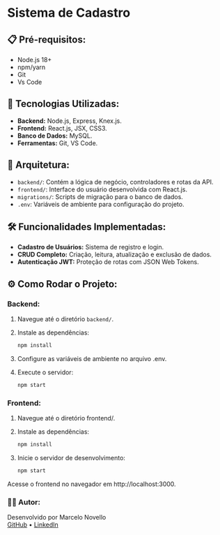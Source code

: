 # Sistema de Cadastro 

## 📋 Pré-requisitos:
- Node.js 18+
- npm/yarn
- Git
- Vs Code

## 🚀 Tecnologias Utilizadas:

- **Backend:** Node.js, Express, Knex.js.
- **Frontend:** React.js, JSX, CSS3.
- **Banco de Dados:** MySQL.
- **Ferramentas:** Git, VS Code.

## 📁 Arquitetura:

- `backend/`: Contém a lógica de negócio, controladores e rotas da API.
- `frontend/`: Interface do usuário desenvolvida com React.js.
- `migrations/`: Scripts de migração para o banco de dados.
- `.env`: Variáveis de ambiente para configuração do projeto.

## 🛠️ Funcionalidades Implementadas:

- **Cadastro de Usuários:** Sistema de registro e login.
- **CRUD Completo:** Criação, leitura, atualização e exclusão de dados.
- **Autenticação JWT:** Proteção de rotas com JSON Web Tokens.

## ⚙️ Como Rodar o Projeto:

### Backend:

1. Navegue até o diretório `backend/`.
2. Instale as dependências:

   ```bash
   npm install

3. Configure as variáveis de ambiente no arquivo .env.
4. Execute o servidor:

   ```bash
   npm start

### Frontend:
1. Navegue até o diretório frontend/.
2. Instale as dependências:

   ```bash
   npm install

3. Inicie o servidor de desenvolvimento:

   ```bash
   npm start

Acesse o frontend no navegador em http://localhost:3000.

### 👨‍💻 Autor:
Desenvolvido por Marcelo Novello<br>
[GitHub](https://github.com/marcelonovello) •
[LinkedIn](https://linkedin.com/in/marcelonovello)
